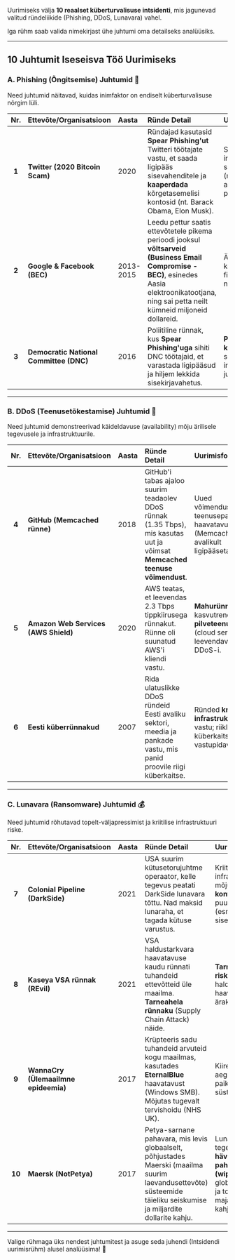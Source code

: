 Uurimiseks välja **10 reaalset küberturvalisuse intsidenti**, mis jagunevad valitud ründeliikide (Phishing, DDoS, Lunavara) vahel.

Iga rühm saab valida nimekirjast ühe juhtumi oma detailseks analüüsiks.

---

## 10 Juhtumit Iseseisva Töö Uurimiseks

### A. Phishing (Õngitsemise) Juhtumid 🎣

Need juhtumid näitavad, kuidas inimfaktor on endiselt küberturvalisuse nõrgim lüli.

| Nr. | Ettevõte/Organisatsioon | Aasta | Ründe Detail | Uurimisfookus |
| :---: | :--- | :--- | :--- | :--- |
| **1** | **Twitter (2020 Bitcoin Scam)** | 2020 | Ründajad kasutasid **Spear Phishing'ut** Twitteri töötajate vastu, et saada ligipääs sisevahenditele ja **kaaperdada** kõrgetasemelisi kontosid (nt. Barack Obama, Elon Musk). | Sotsiaalne inseneeria sisevõrgus; MFA (mitmefaktoriline autentimine) puudumine. |
| **2** | **Google & Facebook (BEC)** | 2013-2015 | Leedu pettur saatis ettevõtetele pikema perioodi jooksul **võltsarveid (Business Email Compromise - BEC)**, esinedes Aasia elektroonikatootjana, ning sai petta neilt kümneid miljoneid dollareid. | Ärikirjavahetuse kompromiteerimine; finantsprotokollide nõrkused. |
| **3** | **Democratic National Committee (DNC)** | 2016 | Poliitiline rünnak, kus **Spear Phishing'uga** sihiti DNC töötajaid, et varastada ligipääsud ja hiljem lekkida sisekirjavahetus. | **Poliitiline küberrünne**; sotsiaalse inseneeria roll riigi julgeolekus. |

---

### B. DDoS (Teenusetõkestamise) Juhtumid 🚫

Need juhtumid demonstreerivad käideldavuse (availability) mõju ärilisele tegevusele ja infrastruktuurile.

| Nr. | Ettevõte/Organisatsioon | Aasta | Ründe Detail | Uurimisfookus |
| :---: | :--- | :--- | :--- | :--- |
| **4** | **GitHub (Memcached rünne)** | 2018 | GitHub'i tabas ajaloo suurim teadaolev DDoS rünnak (1.35 Tbps), mis kasutas uut ja võimsat **Memcached teenuse võimendust**. | Uued võimendustehnikad; teenusepakkujate haavatavused (Memcached oli avalikult ligipääsetav). |
| **5** | **Amazon Web Services (AWS Shield)** | 2020 | AWS teatas, et leevendas 2.3 Tbps tippkiirusega rünnakut. Rünne oli suunatud AWS'i kliendi vastu. | **Mahurünnete** kasvutrend; kuidas **pilveteenused** (cloud services) leevendavad DDoS-i. |
| **6** | **Eesti küberrünnakud** | 2007 | Rida ulatuslikke DDoS ründeid Eesti avaliku sektori, meedia ja pankade vastu, mis panid proovile riigi küberkaitse. | Ründed **kriitilise infrastruktuuri** vastu; riiklik küberkaitse ja vastupidavus. |

---

### C. Lunavara (Ransomware) Juhtumid 💰

Need juhtumid rõhutavad topelt-väljapressimist ja kriitilise infrastruktuuri riske.

| Nr. | Ettevõte/Organisatsioon | Aasta | Ründe Detail | Uurimisfookus |
| :---: | :--- | :--- | :--- | :--- |
| **7** | **Colonial Pipeline (DarkSide)** | 2021 | USA suurim kütusetorujuhtme operaator, kelle tegevus peatati DarkSide lunavara tõttu. Nad maksid lunaraha, et tagada kütuse varustus. | Kriitilise infrastruktuuri mõju; **vanade kontode** ja MFA puudumine (esmane sisenemispunkt). |
| **8** | **Kaseya VSA rünnak (REvil)** | 2021 | VSA haldustarkvara haavatavuse kaudu rünnati tuhandeid ettevõtteid üle maailma. **Tarneahela rünnaku** (Supply Chain Attack) näide. | **Tarneahela riskid**; haldustarkvara haavatavuste ärakasutamine. |
| **9** | **WannaCry (Ülemaailmne epideemia)** | 2017 | Krüpteeris sadu tuhandeid arvuteid kogu maailmas, kasutades **EternalBlue** haavatavust (Windows SMB). Mõjutas tugevalt tervishoidu (NHS UK). | Kiire levik; aegunud ja paikamata süsteemide oht. |
| **10** | **Maersk (NotPetya)** | 2017 | Petya-sarnane pahavara, mis levis globaalselt, põhjustades Maerski (maailma suurim laevandusettevõte) süsteemide täieliku seiskumise ja miljardite dollarite kahju. | Lunavara, mis oli tegelikult **hävitav pahavara (wiper)**; kiire globaalne levik ja tohutu majanduslik kahju. |

---

Valige rühmaga üks nendest juhtumitest ja asuge seda juhendi (Intsidendi uurimisrühm) alusel analüüsima! 🔎
